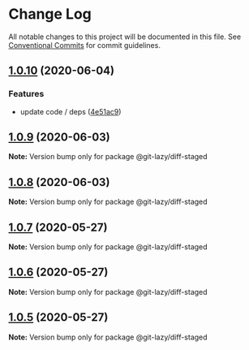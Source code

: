 # Change Log

All notable changes to this project will be documented in this file.
See [Conventional Commits](https://conventionalcommits.org) for commit guidelines.

## [1.0.10](https://github.com/bluelovers/ws-git-lazy/compare/@git-lazy/diff-staged@1.0.9...@git-lazy/diff-staged@1.0.10) (2020-06-04)


### Features

* update code / deps ([4e51ac9](https://github.com/bluelovers/ws-git-lazy/commit/4e51ac92473ecd9d855c0fdbe52530a1b9d4ca82))





## [1.0.9](https://github.com/bluelovers/ws-git-lazy/compare/@git-lazy/diff-staged@1.0.8...@git-lazy/diff-staged@1.0.9) (2020-06-03)

**Note:** Version bump only for package @git-lazy/diff-staged





## [1.0.8](https://github.com/bluelovers/ws-git-lazy/compare/@git-lazy/diff-staged@1.0.7...@git-lazy/diff-staged@1.0.8) (2020-06-03)

**Note:** Version bump only for package @git-lazy/diff-staged





## [1.0.7](https://github.com/bluelovers/ws-git-lazy/compare/@git-lazy/diff-staged@1.0.6...@git-lazy/diff-staged@1.0.7) (2020-05-27)

**Note:** Version bump only for package @git-lazy/diff-staged





## [1.0.6](https://github.com/bluelovers/ws-git-lazy/compare/@git-lazy/diff-staged@1.0.5...@git-lazy/diff-staged@1.0.6) (2020-05-27)

**Note:** Version bump only for package @git-lazy/diff-staged





## [1.0.5](https://github.com/bluelovers/ws-git-lazy/compare/@git-lazy/diff-staged@1.0.4...@git-lazy/diff-staged@1.0.5) (2020-05-27)

**Note:** Version bump only for package @git-lazy/diff-staged
